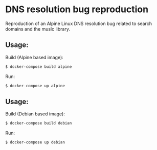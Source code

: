 # DNS resolution bug reproduction

Reproduction of an Alpine Linux DNS resolution bug related to search domains and the muslc library.

## Usage:

Build (Alpine based image):

```bash
$ docker-compose build alpine
```

Run:

```bash
$ docker-compose up alpine
```

## Usage:

Build (Debian based image):

```bash
$ docker-compose build debian
```

Run:

```bash
$ docker-compose up debian
```
